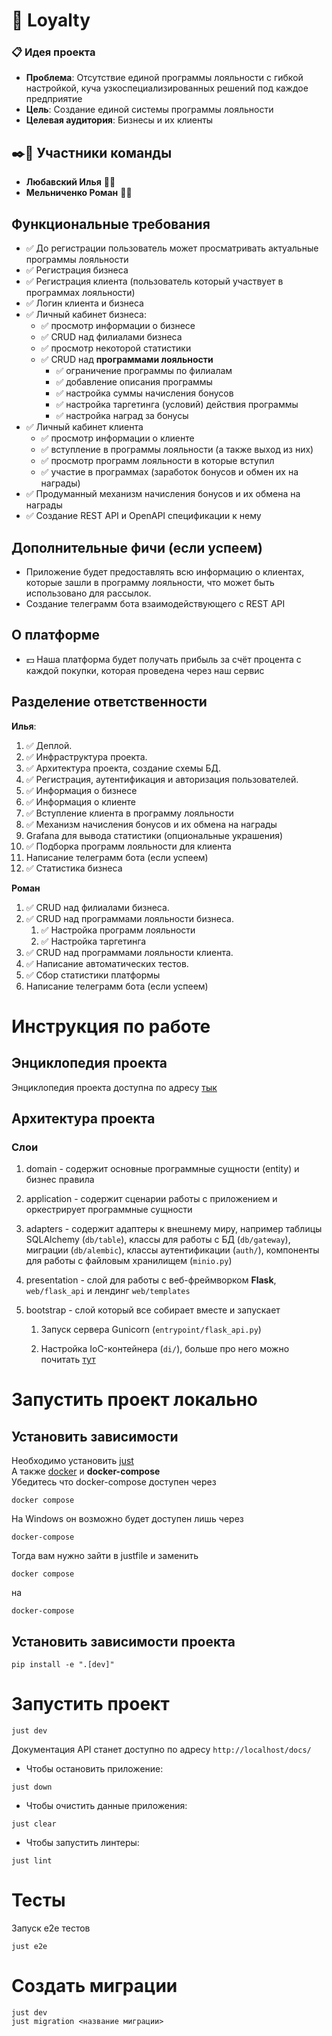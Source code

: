 # 💸 Loyalty

### 📋 Идея проекта
- **Проблема**: Отсутствие единой программы лояльности с гибкой настройкой, куча узкоспециализированных решений под каждое предприятие
- **Цель**: Создание единой системы программы лояльности
- **Целевая аудитория**: Бизнесы и их клиенты

## ✒️🙂 Участники команды
-   **Любавский Илья** 👨‍💻
-   **Мельниченко Роман** 👨‍💻

## Функциональные требования
- ✅ До регистрации пользователь может просматривать актуальные программы лояльности
- ✅ Регистрация бизнеса
- ✅ Регистрация клиента (пользователь который участвует в программах лояльности)
- ✅ Логин клиента и бизнеса
- ✅ Личный кабинет бизнеса:
    - ✅ просмотр информации о бизнесе
    - ✅ CRUD над филиалами бизнеса
    - ✅ просмотр некоторой статистики
    - ✅ CRUD над **программами лояльности**
        - ✅ ограничение программы по филиалам
        - ✅ добавление описания программы
        - ✅ настройка суммы начисления бонусов
        - ✅ настройка таргетинга (условий) действия программы
        - ✅ настройка наград за бонусы
- ✅ Личный кабинет клиента
    - ✅ просмотр информации о клиенте
    - ✅ вступление в программы лояльности (а также выход из них)
    - ✅ просмотр программ лояльности в которые вступил
    - ✅ участие в программах (заработок бонусов и обмен их на награды)
- ✅ Продуманный механизм начисления бонусов и их обмена на награды
- ✅ Создание REST API и OpenAPI спецификации к нему

## Дополнительные фичи (если успеем)
-  Приложение будет предоставлять всю информацию о клиентах, которые зашли в программу лояльности, что может быть использовано для рассылок.
- Создание телеграмм бота взаимодействующего с REST API

## О платформе
-   💵 Наша платформа будет получать прибыль за счёт процента с каждой покупки, которая проведена через наш сервис

## Разделение ответственности
**Илья**:
1. ✅ Деплой.
2. ✅ Инфраструктура проекта.
3. ✅ Архитектура проекта, создание схемы БД.
4. ✅ Регистрация, аутентификация и авторизация пользователей.
5. ✅ Информация о бизнесе
6. ✅ Информация о клиенте
7. ✅ Вступление клиента в программу лояльности
8. ✅ Механизм начисления бонусов и их обмена на награды
9. Grafana для вывода статистики (опциональные украшения)
10. ✅ Подборка программ лояльности для клиента
11. Написание телеграмм бота (если успеем)
12. ✅ Статистика бизнеса

**Роман**
1. ✅ CRUD над филиалами бизнеса.
2. ✅ CRUD над программами лояльности бизнеса.
    1. ✅ Настройка программ лояльности
    2. ✅ Настройка таргетинга
3. ✅ CRUD над программами лояльности клиента.
4. ✅ Написание автоматических тестов.
5. ✅ Cбор cтатистики платформы
6. Написание телеграмм бота (если успеем)

# Инструкция по работе

## Энциклопедия проекта
Энциклопедия проекта доступна по адресу
[тык](https://github.com/lubaskinc0de/loyalty/wiki)

## Архитектура проекта

### Слои
1. domain - содержит основные программные сущности (entity) и бизнес правила 

2. application - содержит сценарии работы с приложением и оркестрирует программные сущности

3. adapters - содержит адаптеры к внешнему миру, например таблицы SQLAlchemy (``db/table``), классы для работы с БД (``db/gateway``), миграции (``db/alembic``), классы аутентификации (``auth/``), компоненты для работы с файловым хранилищем (``minio.py``)

4. presentation - слой для работы с веб-фреймворком **Flask**, ``web/flask_api`` и лендинг ``web/templates``

5. bootstrap - слой который все собирает вместе и запускает
    1. Запуск сервера Gunicorn (``entrypoint/flask_api.py``)

    2. Настройка IoC-контейнера (``di/``), больше про него можно почитать [тут](https://dishka.readthedocs.io/en/stable/)

# Запустить проект локально
## Установить зависимости

Необходимо установить [just](https://github.com/casey/just)\
А также [docker](https://docs.docker.com/engine/install/) и **docker-compose**\
Убедитесь что docker-compose доступен через
```
docker compose
```

На Windows он возможно будет доступен лишь через
```
docker-compose
```
Тогда вам нужно зайти в justfile и заменить
```
docker compose
```
на
```
docker-compose
```

## Установить зависимости проекта
```
pip install -e ".[dev]"
```

# Запустить проект

```
just dev
```
Документация API станет доступно по адресу ``http://localhost/docs/``

* Чтобы остановить приложение:

```
just down
```

* Чтобы очистить данные приложения:

```
just clear
```

* Чтобы запустить линтеры:

```
just lint
```

# Тесты

Запуск e2e тестов

```
just e2e
```

# Создать миграции

```
just dev
just migration <название миграции>
```

